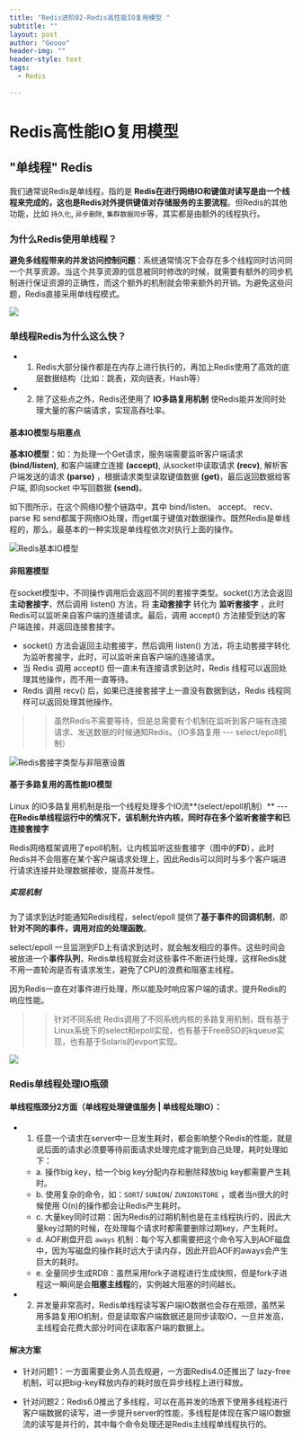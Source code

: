 ```yaml
---
title: "Redis进阶02-Redis高性能IO复用模型 "
subtitle: ""
layout: post
author: "Geooo"
header-img: ""
header-style: text
tags:
  - Redis
  
---
```


# Redis高性能IO复用模型

## "单线程" Redis

我们通常说Redis是单线程，指的是 **Redis在进行网络IO和键值对读写是由一个线程来完成的，这也是Redis对外提供键值对存储服务的主要流程**。但Redis的其他功能，比如 ``持久化``, ``异步删除``, ``集群数据同步``等，其实都是由额外的线程执行。

### 为什么Redis使用单线程？

**避免多线程带来的并发访问控制问题**：系统通常情况下会存在多个线程同时访问同一个共享资源，当这个共享资源的信息被同时修改的时候，就需要有额外的同步机制进行保证资源的正确性，而这个额外的机制就会带来额外的开销。为避免这些问题，Redis直接采用单线程模式。

![](https://static001.geekbang.org/resource/image/cb/33/cbd394e62219cc5a6d9ae64035e51733.jpg)

### 单线程Redis为什么这么快？

- 1. Redis大部分操作都是在内存上进行执行的，再加上Redis使用了高效的底层数据结构（比如：跳表，双向链表，Hash等）
- 2. 除了这些点之外，Redis还使用了 **IO多路复用机制** 使Redis能并发同时处理大量的客户端请求，实现高吞吐率。

#### 基本IO模型与阻塞点

**基本IO模型**：如：为处理一个Get请求，服务端需要监听客户端请求 **(bind/listen)**, 和客户端建立连接 **(accept)**, 从socket中读取请求 **(recv)**, 解析客户端发送的请求 **(parse)** ，根据请求类型读取键值数据 **(get)**，最后返回数据给客户端, 即向socket 中写回数据 **(send)**。

如下图所示，在这个网络IO整个链路中，其中 bind/listen、 accept、 recv、 parse 和 send都属于网络IO处理，而get属于键值对数据操作。既然Redis是单线程的，那么，最基本的一种实现是单线程依次对执行上面的操作。

![](https://static001.geekbang.org/resource/image/e1/c9/e18499ab244e4428a0e60b4da6575bc9.jpg "Redis基本IO模型")

#### 非阻塞模型

在socket模型中，不同操作调用后会返回不同的套接字类型。socket()方法会返回 **主动套接字**，然后调用 listen() 方法，将 **主动套接字** 转化为 **监听套接字** ，此时Redis可以监听来自客户端的连接请求。最后，调用 accept() 方法接受到达的客户端连接，并返回连接套接字。
- socket() 方法会返回主动套接字，然后调用 listen() 方法，将主动套接字转化为监听套接字，此时，可以监听来自客户端的连接请求。
- 当 Redis 调用 accept() 但一直未有连接请求到达时，Redis 线程可以返回处理其他操作，而不用一直等待。
- Redis 调用 recv() 后，如果已连接套接字上一直没有数据到达，Redis 线程同样可以返回处理其他操作。

>> 虽然Redis不需要等待，但是总需要有个机制在监听到客户端有连接请求、发送数据的时候通知Redis。（IO多路复用 --- select/epoll机制）

![](https://static001.geekbang.org/resource/image/1c/4a/1ccc62ab3eb2a63c4965027b4248f34a.jpg "Redis套接字类型与非阻塞设置")

#### 基于多路复用的高性能IO模型

Linux 的IO多路复用机制是指一个线程处理多个IO流**(select/epoll机制）** --- **在Redis单线程运行中的情况下，该机制允许内核，同时存在多个监听套接字和已连接套接字**

Redis网络框架调用了epoll机制，让内核监听这些套接字（图中的**FD**），此时Redis并不会阻塞在某个客户端请求处理上，因此Redis可以同时与多个客户端进行请求连接并处理数据接收，提高并发性。

##### 实现机制

为了请求到达时能通知Redis线程，select/epoll 提供了**基于事件的回调机制**，即**针对不同的事件，调用对应的处理函数**。

select/epoll 一旦监测到FD上有请求到达时，就会触发相应的事件。这些时间会被放进一个**事件队列**，Redis单线程就会对这些事件不断进行处理，这样Redis就不用一直轮询是否有请求发生，避免了CPU的浪费和阻塞主线程。

因为Redis一直在对事件进行处理，所以能及时响应客户端的请求，提升Redis的响应性能。

>> 针对不同系统 Redis调用了不同系统内核的多路复用机制，既有基于Linux系统下的select和epoll实现，也有基于FreeBSD的kqueue实现，也有基于Solaris的evport实现。

![](https://static001.geekbang.org/resource/image/00/ea/00ff790d4f6225aaeeebba34a71d8bea.jpg)


### Redis单线程处理IO瓶颈

#### 单线程瓶颈分2方面（单线程处理键值服务 | 单线程处理IO）：

- 1. 任意一个请求在server中一旦发生耗时，都会影响整个Redis的性能，就是说后面的请求必须要等待前面请求处理完成才能到自己处理，耗时处理如下：
    - a. 操作big key，给一个big key分配内存和删除释放big key都需要产生耗时。
    - b. 使用复杂的命令，如：``SORT``/ ``SUNION``/ ``ZUNIONSTORE`` ，或者当n很大的时候使用 O(n)的操作都会让Redis产生耗时。
    - c. 大量key同时过期：因为Redis的过期机制也是在主线程执行的，因此大量key过期的时候，在处理每个请求时都需要删除过期key，产生耗时。
    - d. AOF刷盘开启 ``aways`` 机制：每个写入都需要把这个命令写入到AOF磁盘中，因为写磁盘的操作耗时远大于读内存，因此开启AOF的aways会产生巨大的耗时。
    - e. 全量同步生成RDB：虽然采用fork子进程进行生成快照，但是fork子进程这一瞬间是会**阻塞主线程**的，实例越大阻塞的时间越长。

- 2. 并发量非常高时，Redis单线程读写客户端IO数据也会存在瓶颈，虽然采用多路复用IO机制，但是读取客户端数据还是同步读取IO，一旦并发高，主线程会花费大部分时间在读取客户端的数据上。

#### 解决方案

- 针对问题1：一方面需要业务人员去规避，一方面Redis4.0还推出了 lazy-free机制，可以把big-key释放内存的耗时放在异步线程上进行释放。

- 针对问题2：Redis6.0推出了多线程，可以在高并发的场景下使用多线程进行客户端数据的读写，进一步提升server的性能，多线程是体现在客户端IO数据流的读写是并行的，其中每个命令处理还是Redis主线程单线程执行的。
